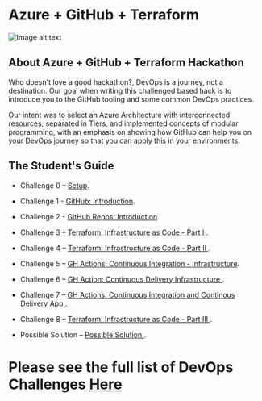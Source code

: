 # Azure + GitHub + Terraform

![Image alt text](../Hack/Images/otono.png)

## About Azure + GitHub + Terraform Hackathon

Who doesn't love a good hackathon?, DevOps is a journey, not a destination. Our goal when writing this challenged based hack is to introduce you to the GitHub tooling and some common DevOps practices.

Our intent was to select an Azure Architecture with interconnected resources, separated in Tiers, and implemented concepts of modular programming, with an emphasis on showing how GitHub can help you on your DevOps journey so that you can apply this in your environments.

## The Student's Guide

- Challenge 0 – [Setup](/Hack/challenge00.md).

- Challenge 1 - [GitHub: Introduction](/Hack/challenge01.md).

- Challenge 2 - [GitHub Repos: Introduction](/Hack/challenge02.md).

- Challenge 3 – [Terraform: Infrastructure as Code - Part I ](/Hack/challenge03.md).

- Challenge 4 – [Terraform: Infrastructure as Code - Part II ](/Hack/challenge04.md).

- Challenge 5 – [GH Actions: Continuous Integration - Infrastructure](/Hack/challenge05.md).

- Challenge 6 – [GH Action: Continuous Delivery Infrastructure ](/Hack/challenge06.md).

- Challenge 7 – [GH Actions: Continuous Integration and Continous Delivery App ](/Hack/challenge07.md).

- Challenge 8 – [Terraform: Infrastructure as Code - Part III ](/Hack/challenge08.md).

- Possible Solution – [Possible Solution ](/Hack/Solutions.md).

# Please see the full list of DevOps Challenges [Here](/Hack/challenge00.md)

